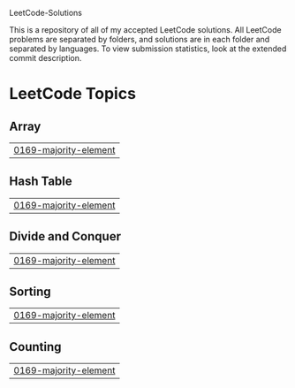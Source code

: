LeetCode-Solutions

This is a repository of all of my accepted LeetCode solutions. All LeetCode problems are separated by folders, and solutions are in each folder and separated by languages. To view submission statistics, look at the extended commit description.

<!---LeetCode Topics Start-->
# LeetCode Topics
## Array
|  |
| ------- |
| [0169-majority-element](https://github.com/WilliamCook0811/LeetCode-Solutions/tree/master/0169-majority-element) |
## Hash Table
|  |
| ------- |
| [0169-majority-element](https://github.com/WilliamCook0811/LeetCode-Solutions/tree/master/0169-majority-element) |
## Divide and Conquer
|  |
| ------- |
| [0169-majority-element](https://github.com/WilliamCook0811/LeetCode-Solutions/tree/master/0169-majority-element) |
## Sorting
|  |
| ------- |
| [0169-majority-element](https://github.com/WilliamCook0811/LeetCode-Solutions/tree/master/0169-majority-element) |
## Counting
|  |
| ------- |
| [0169-majority-element](https://github.com/WilliamCook0811/LeetCode-Solutions/tree/master/0169-majority-element) |
<!---LeetCode Topics End-->
